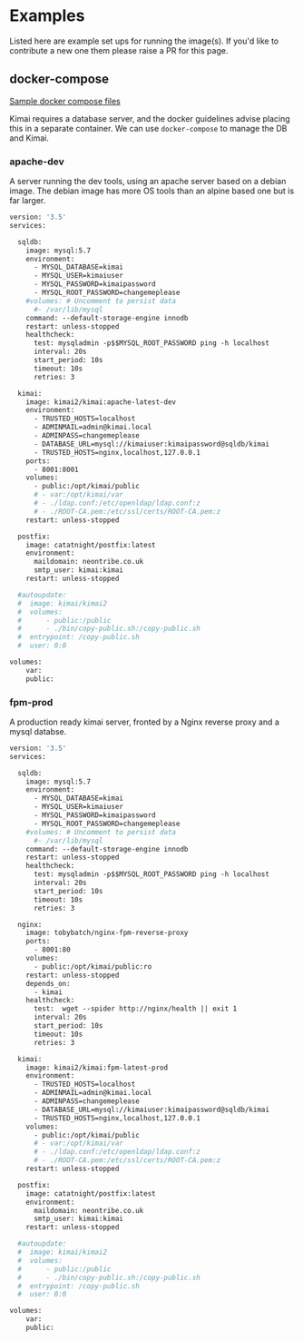 # Examples

Listed here are example set ups for running the image(s). If you'd like to contribute a new one them please raise a PR for this page.

## docker-compose

[Sample docker compose files](https://github.com/tobybatch/kimai2/tree/main/compose)

Kimai requires a database server, and the docker guidelines advise placing this in a separate container. We can use `docker-compose` to manage the DB and Kimai.

### apache-dev

A server running the dev tools, using an apache server based on a debian image. The debian image has more OS tools than an alpine based one but is far larger.

```dockerfile
version: '3.5'
services:

  sqldb:
    image: mysql:5.7
    environment:
      - MYSQL_DATABASE=kimai
      - MYSQL_USER=kimaiuser
      - MYSQL_PASSWORD=kimaipassword
      - MYSQL_ROOT_PASSWORD=changemeplease
    #volumes: # Uncomment to persist data
      #- /var/lib/mysql
    command: --default-storage-engine innodb
    restart: unless-stopped
    healthcheck:
      test: mysqladmin -p$$MYSQL_ROOT_PASSWORD ping -h localhost
      interval: 20s
      start_period: 10s
      timeout: 10s
      retries: 3

  kimai:
    image: kimai2/kimai:apache-latest-dev
    environment:
      - TRUSTED_HOSTS=localhost
      - ADMINMAIL=admin@kimai.local
      - ADMINPASS=changemeplease
      - DATABASE_URL=mysql://kimaiuser:kimaipassword@sqldb/kimai
      - TRUSTED_HOSTS=nginx,localhost,127.0.0.1
    ports:
      - 8001:8001
    volumes:
      - public:/opt/kimai/public
      # - var:/opt/kimai/var
      # - ./ldap.conf:/etc/openldap/ldap.conf:z
      # - ./ROOT-CA.pem:/etc/ssl/certs/ROOT-CA.pem:z
    restart: unless-stopped

  postfix:
    image: catatnight/postfix:latest
    environment:
      maildomain: neontribe.co.uk
      smtp_user: kimai:kimai
    restart: unless-stopped

  #autoupdate:
  #  image: kimai/kimai2
  #  volumes:
  #      - public:/public
  #      - ./bin/copy-public.sh:/copy-public.sh
  #  entrypoint: /copy-public.sh
  #  user: 0:0

volumes:
    var:
    public:

```

### fpm-prod

A production ready kimai server, fronted by a Nginx reverse proxy and a mysql databse.

```dockerfile
version: '3.5'
services:

  sqldb:
    image: mysql:5.7
    environment:
      - MYSQL_DATABASE=kimai
      - MYSQL_USER=kimaiuser
      - MYSQL_PASSWORD=kimaipassword
      - MYSQL_ROOT_PASSWORD=changemeplease
    #volumes: # Uncomment to persist data
      #- /var/lib/mysql
    command: --default-storage-engine innodb
    restart: unless-stopped
    healthcheck:
      test: mysqladmin -p$$MYSQL_ROOT_PASSWORD ping -h localhost
      interval: 20s
      start_period: 10s
      timeout: 10s
      retries: 3

  nginx:
    image: tobybatch/nginx-fpm-reverse-proxy
    ports:
      - 8001:80
    volumes:
      - public:/opt/kimai/public:ro
    restart: unless-stopped
    depends_on:
      - kimai
    healthcheck:
      test:  wget --spider http://nginx/health || exit 1
      interval: 20s
      start_period: 10s
      timeout: 10s
      retries: 3

  kimai:
    image: kimai2/kimai:fpm-latest-prod
    environment:
      - TRUSTED_HOSTS=localhost
      - ADMINMAIL=admin@kimai.local
      - ADMINPASS=changemeplease
      - DATABASE_URL=mysql://kimaiuser:kimaipassword@sqldb/kimai
      - TRUSTED_HOSTS=nginx,localhost,127.0.0.1
    volumes:
      - public:/opt/kimai/public
      # - var:/opt/kimai/var
      # - ./ldap.conf:/etc/openldap/ldap.conf:z
      # - ./ROOT-CA.pem:/etc/ssl/certs/ROOT-CA.pem:z
    restart: unless-stopped

  postfix:
    image: catatnight/postfix:latest
    environment:
      maildomain: neontribe.co.uk
      smtp_user: kimai:kimai
    restart: unless-stopped

  #autoupdate:
  #  image: kimai/kimai2
  #  volumes:
  #      - public:/public
  #      - ./bin/copy-public.sh:/copy-public.sh
  #  entrypoint: /copy-public.sh
  #  user: 0:0

volumes:
    var:
    public:

```
